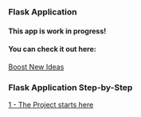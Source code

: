 ### Flask Application

#### This app is work in progress!

#### You can check it out here:

[Boost New Ideas](https://www.boostnewideas.com)


### Flask Application Step-by-Step

[1 - The Project starts here ](../../tree/62f0806fc9d3a039186508de0c6d1444c7e44fbc/)
